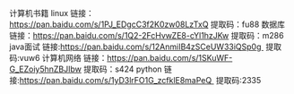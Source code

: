 
计算机书籍
linux
链接：https://pan.baidu.com/s/1PJ_EDgcC3f2K0zw08LzTxQ 
提取码：fu88
数据库
链接：https://pan.baidu.com/s/1Q2-2FcHvwZE8-cYl1hzJKw 
提取码：m286
java面试
链接:https://pan.baidu.com/s/12AnmiIB4zSCeUW33iQSp0g 
提取码:vuw6
计算机网络
链接：https://pan.baidu.com/s/1SKuWF-G_EZoiy5hnZBJIbw
提取码：s424
python
链接:https://pan.baidu.com/s/1yD3lrFO1G_zcfklE8maPeQ 
提取码:2335
